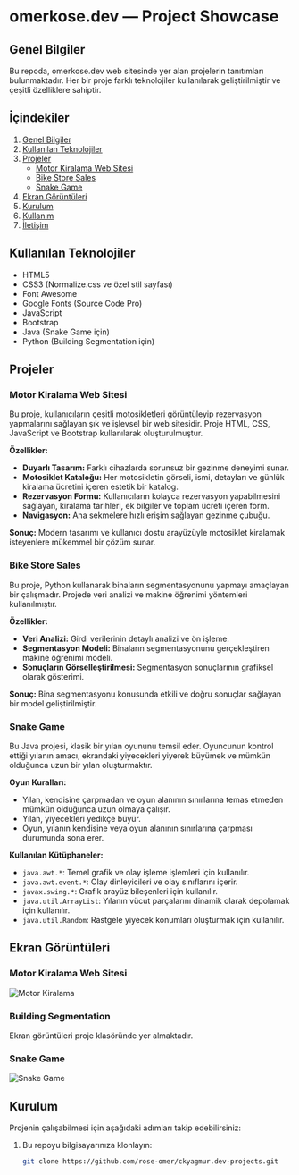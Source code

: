 # omerkose.dev — Project Showcase

## Genel Bilgiler

Bu repoda, omerkose.dev web sitesinde yer alan projelerin tanıtımları bulunmaktadır. Her bir proje farklı teknolojiler kullanılarak geliştirilmiştir ve çeşitli özelliklere sahiptir.

## İçindekiler

1. [Genel Bilgiler](#genel-bilgiler)
2. [Kullanılan Teknolojiler](#kullanılan-teknolojiler)
3. [Projeler](#projeler)
   - [Motor Kiralama Web Sitesi](#motor-kiralama-web-sitesi)
   - [Bike Store Sales](#Bike-Store-Sales)
   - [Snake Game](#snake-game)
4. [Ekran Görüntüleri](#ekran-görüntüleri)
5. [Kurulum](#kurulum)
6. [Kullanım](#kullanım)
7. [İletişim](#iletişim)

## Kullanılan Teknolojiler

- HTML5
- CSS3 (Normalize.css ve özel stil sayfası)
- Font Awesome
- Google Fonts (Source Code Pro)
- JavaScript
- Bootstrap
- Java (Snake Game için)
- Python (Building Segmentation için)

## Projeler

### Motor Kiralama Web Sitesi

Bu proje, kullanıcıların çeşitli motosikletleri görüntüleyip rezervasyon yapmalarını sağlayan şık ve işlevsel bir web sitesidir. Proje HTML, CSS, JavaScript ve Bootstrap kullanılarak oluşturulmuştur.

**Özellikler:**

- **Duyarlı Tasarım:** Farklı cihazlarda sorunsuz bir gezinme deneyimi sunar.
- **Motosiklet Kataloğu:** Her motosikletin görseli, ismi, detayları ve günlük kiralama ücretini içeren estetik bir katalog.
- **Rezervasyon Formu:** Kullanıcıların kolayca rezervasyon yapabilmesini sağlayan, kiralama tarihleri, ek bilgiler ve toplam ücreti içeren form.
- **Navigasyon:** Ana sekmelere hızlı erişim sağlayan gezinme çubuğu.

**Sonuç:** Modern tasarımı ve kullanıcı dostu arayüzüyle motosiklet kiralamak isteyenlere mükemmel bir çözüm sunar.

### Bike Store Sales

Bu proje, Python kullanarak binaların segmentasyonunu yapmayı amaçlayan bir çalışmadır. Projede veri analizi ve makine öğrenimi yöntemleri kullanılmıştır.

**Özellikler:**

- **Veri Analizi:** Girdi verilerinin detaylı analizi ve ön işleme.
- **Segmentasyon Modeli:** Binaların segmentasyonunu gerçekleştiren makine öğrenimi modeli.
- **Sonuçların Görselleştirilmesi:** Segmentasyon sonuçlarının grafiksel olarak gösterimi.

**Sonuç:** Bina segmentasyonu konusunda etkili ve doğru sonuçlar sağlayan bir model geliştirilmiştir.

### Snake Game

Bu Java projesi, klasik bir yılan oyununu temsil eder. Oyuncunun kontrol ettiği yılanın amacı, ekrandaki yiyecekleri yiyerek büyümek ve mümkün olduğunca uzun bir yılan oluşturmaktır.

**Oyun Kuralları:**

- Yılan, kendisine çarpmadan ve oyun alanının sınırlarına temas etmeden mümkün olduğunca uzun olmaya çalışır.
- Yılan, yiyecekleri yedikçe büyür.
- Oyun, yılanın kendisine veya oyun alanının sınırlarına çarpması durumunda sona erer.

**Kullanılan Kütüphaneler:**

- `java.awt.*`: Temel grafik ve olay işleme işlemleri için kullanılır.
- `java.awt.event.*`: Olay dinleyicileri ve olay sınıflarını içerir.
- `javax.swing.*`: Grafik arayüz bileşenleri için kullanılır.
- `java.util.ArrayList`: Yılanın vücut parçalarını dinamik olarak depolamak için kullanılır.
- `java.util.Random`: Rastgele yiyecek konumları oluşturmak için kullanılır.

## Ekran Görüntüleri

### Motor Kiralama Web Sitesi
![Motor Kiralama](./assets/motor.png)

### Building Segmentation
Ekran görüntüleri proje klasöründe yer almaktadır.

### Snake Game
![Snake Game](./assets/snake.png)

## Kurulum

Projenin çalışabilmesi için aşağıdaki adımları takip edebilirsiniz:

1. Bu repoyu bilgisayarınıza klonlayın:
   ```sh
   git clone https://github.com/rose-omer/ckyagmur.dev-projects.git
